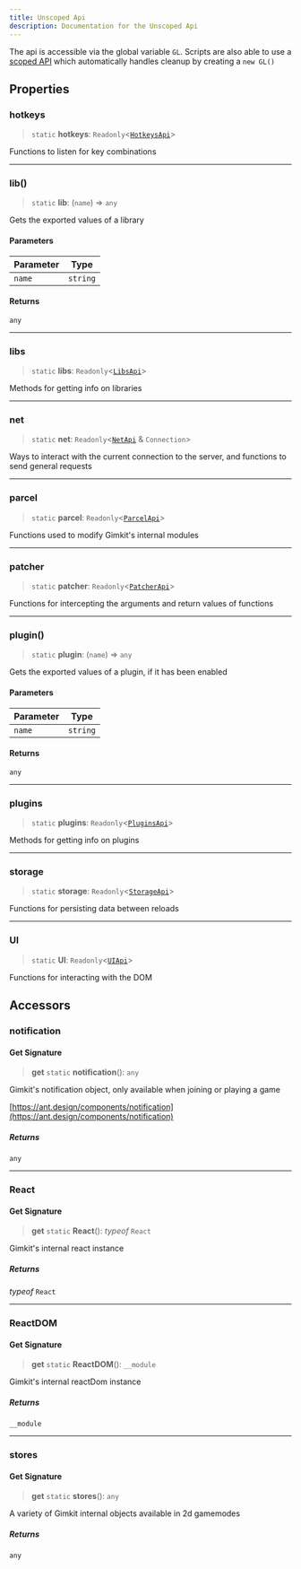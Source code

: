 ```yaml
---
title: Unscoped Api
description: Documentation for the Unscoped Api
---
```

The api is accessible via the global variable `GL`. Scripts are also able to use a [scoped API](./scopedapi) which automatically handles cleanup by creating a `new GL()`
## Properties



### hotkeys

> `static` **hotkeys**: `Readonly`\<[`HotkeysApi`](/Gimloader/api/hotkeys)\>

Functions to listen for key combinations

***

### lib()

> `static` **lib**: (`name`) => `any`

Gets the exported values of a library

#### Parameters

| Parameter | Type |
| ------ | ------ |
| `name` | `string` |

#### Returns

`any`

***

### libs

> `static` **libs**: `Readonly`\<[`LibsApi`](/Gimloader/api/libs)\>

Methods for getting info on libraries

***

### net

> `static` **net**: `Readonly`\<[`NetApi`](/Gimloader/api/net) & `Connection`\>

Ways to interact with the current connection to the server,
and functions to send general requests

***

### parcel

> `static` **parcel**: `Readonly`\<[`ParcelApi`](/Gimloader/api/parcel)\>

Functions used to modify Gimkit's internal modules

***

### patcher

> `static` **patcher**: `Readonly`\<[`PatcherApi`](/Gimloader/api/patcher)\>

Functions for intercepting the arguments and return values of functions

***

### plugin()

> `static` **plugin**: (`name`) => `any`

Gets the exported values of a plugin, if it has been enabled

#### Parameters

| Parameter | Type |
| ------ | ------ |
| `name` | `string` |

#### Returns

`any`

***

### plugins

> `static` **plugins**: `Readonly`\<[`PluginsApi`](/Gimloader/api/plugins)\>

Methods for getting info on plugins

***

### storage

> `static` **storage**: `Readonly`\<[`StorageApi`](/Gimloader/api/storage)\>

Functions for persisting data between reloads

***

### UI

> `static` **UI**: `Readonly`\<[`UIApi`](/Gimloader/api/ui)\>

Functions for interacting with the DOM

## Accessors



### notification

#### Get Signature

> **get** `static` **notification**(): `any`

Gimkit's notification object, only available when joining or playing a game

[https://ant.design/components/notification](https://ant.design/components/notification)

##### Returns

`any`

***

### React

#### Get Signature

> **get** `static` **React**(): *typeof* `React`

Gimkit's internal react instance

##### Returns

*typeof* `React`

***

### ReactDOM

#### Get Signature

> **get** `static` **ReactDOM**(): `__module`

Gimkit's internal reactDom instance

##### Returns

`__module`

***

### stores

#### Get Signature

> **get** `static` **stores**(): `any`

A variety of Gimkit internal objects available in 2d gamemodes

##### Returns

`any`
